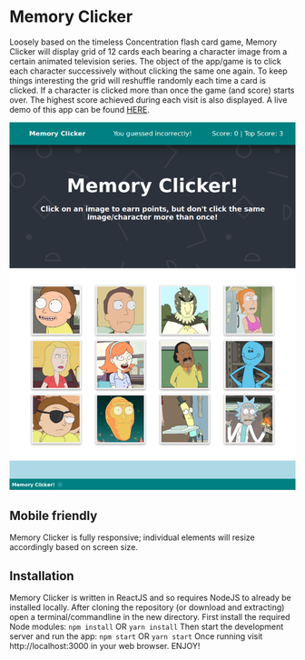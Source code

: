 # Memory Clicker
Loosely based on the timeless Concentration flash card game, Memory Clicker will display grid of 12 cards each bearing a character image from a certain animated television series. The object of the app/game is to click each character successively without clicking the same one again. To keep things interesting the grid will reshuffle randomly each time a card is clicked. If a character is clicked more than once the game (and score) starts over. The highest score achieved during each visit is also displayed. A live demo of this app can be found [HERE](https://memory-clicker.herokuapp.com/).

![Screenshot of Memory Clicker](https://github.com/jasapper/memory-clicker/raw/master/public/assets/images/screenshot.png)

## Mobile friendly
Memory Clicker is fully responsive; individual elements will resize accordingly based on screen size.

## Installation
Memory Clicker is written in ReactJS and so requires NodeJS to already be installed locally. After cloning the repository (or download and extracting) open a terminal/commandline in the new directory.
First install the required Node modules:
`npm install` OR `yarn install`
Then start the development server and run the app:
`npm start` OR `yarn start`
Once running visit http://localhost:3000 in your web browser.
ENJOY!
